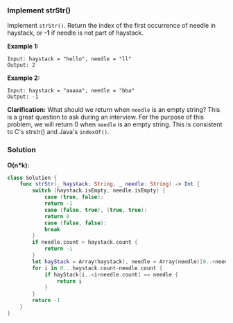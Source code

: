 
### Implement strStr()

Implement `strStr()`.
Return the index of the first occurrence of needle in haystack, or __-1__ if needle is not part of haystack.

__Example 1:__
```
Input: haystack = "hello", needle = "ll"
Output: 2
```
__Example 2:__
```
Input: haystack = "aaaaa", needle = "bba"
Output: -1
```
__Clarification:__
What should we return when `needle` is an empty string? This is a great question to ask during an interview.
For the purpose of this problem, we will return 0 when `needle` is an empty string. This is consistent to C's strstr() and Java's `indexOf()`.

### Solution
__O(n*k):__
```Swift
class Solution {
    func strStr(_ haystack: String, _ needle: String) -> Int {
        switch (haystack.isEmpty, needle.isEmpty) {
            case (true, false):
            return -1
            case (false, true), (true, true):
            return 0
            case (false, false):
            break
        }
        if needle.count > haystack.count {
            return -1
        }
        let hayStack = Array(haystack), needle = Array(needle)[0..<needle.count]
        for i in 0...haystack.count-needle.count {
            if hayStack[i..<i+needle.count] == needle {
                return i
            }
        }
        return -1
    }
}
```